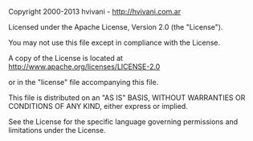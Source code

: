 Copyright 2000-2013 hvivani - http://hvivani.com.ar

Licensed under the Apache License, Version 2.0 (the "License").

You may not use this file except in compliance with the License.

A copy of the License is located at http://www.apache.org/licenses/LICENSE-2.0

or in the "license" file accompanying this file.

This file is distributed on an "AS IS" BASIS, WITHOUT WARRANTIES OR CONDITIONS OF ANY KIND, either express or implied.

See the License for the specific language governing permissions and limitations under the License.
